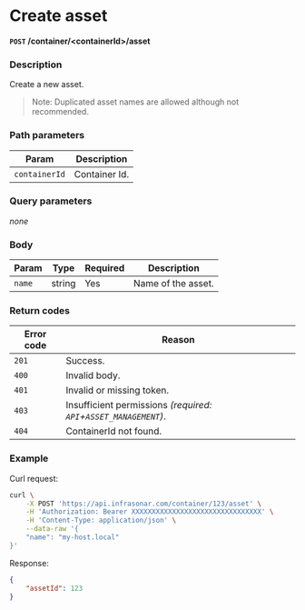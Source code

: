 # Create asset
**`POST` /container/<containerId\>/asset**

### Description
Create a new asset.

>Note: Duplicated asset names are allowed although not recommended.

### Path parameters
Param               | Description
--------------------|-------------
`containerId`       | Container Id.

### Query parameters
_none_

### Body
Param       | Type      | Required  | Description
------------|-----------|-----------|-------------
`name`      | string    | Yes       | Name of the asset.

### Return codes
Error code  | Reason
------------|--------
`201`       | Success.
`400`       | Invalid body.
`401`       | Invalid or missing token.
`403`       | Insufficient permissions _(required: `API`+`ASSET_MANAGEMENT`)_.
`404`       | ContainerId not found.

### Example
Curl request:
```bash
curl \
    -X POST 'https://api.infrasonar.com/container/123/asset' \
    -H 'Authorization: Bearer XXXXXXXXXXXXXXXXXXXXXXXXXXXXXXXX' \
    -H 'Content-Type: application/json' \
    --data-raw '{
    "name": "my-host.local"
}'
```

Response:
```json
{
    "assetId": 123
}
```
